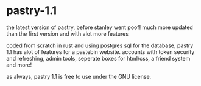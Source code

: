 # pastry-1.1
the latest version of pastry, before stanley went poof! much more updated than the first version and with alot more features

coded from scratch in rust and using postgres sql for the database, pastry 1.1 has alot of features for a pastebin website.
accounts with token security and refreshing, admin tools, seperate boxes for html/css, a friend system and more!

as always, pastry 1.1 is free to use under the GNU license. 
